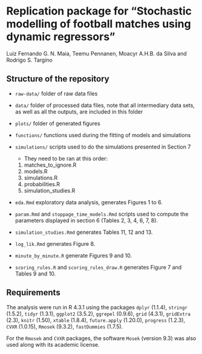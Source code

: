 # Replication package for “Stochastic modelling of football matches using dynamic regressors”

Luiz Fernando G. N. Maia, Teemu Pennanen, Moacyr A.H.B. da Silva and
Rodrigo S. Targino

## Structure of the repository

-   `raw-data/` folder of raw data files

-   `data/` folder of processed data files, note that all intermediary
    data sets, as well as all the outputs, are included in this folder

-   `plots/` folder of generated figures

-   `functions/` functions used during the fitting of models and
    simulations

-   `simulations/` scripts used to do the simulations presented in
    Section 7

    -   They need to be ran at this order:

    1.  matches\_to\_ignore.R
    2.  models.R
    3.  simulations.R
    4.  probabilities.R
    5.  simulation\_studies.R

-   `eda.Rmd` exploratory data analysis, generates Figures 1 to 6.

-   `param.Rmd` and `stoppage_time_models.Rmd` scripts used to compute
    the parameters displayed in section 6 (Tables 2, 3, 4, 6, 7, 8).

-   `simulation_studies.Rmd` generates Tables 11, 12 and 13.

-   `log_lik.Rmd` generates Figure 8.

-   `minute_by_minute.R` generate Figures 9 and 10.

-   `scoring_rules.R` and `scoring_rules_draw.R` generates Figure 7 and
    Tables 9 and 10.

## Requirements

The analysis were run in R 4.3.1 using the packages `dplyr` (1.1.4),
`stringr` (1.5.2), `tidyr` (1.3.1), `ggplot2` (3.5.2), `ggrepel`
(0.9.6), `grid` (4.3.1), `gridExtra` (2.3), `knitr` (1.50), `xtable`
(1.8.4), `future.apply` (1.20.0), `progress` (1.2.3), `CVXR` (1.0.15),
`Rmosek` (9.3.2), `fastDummies` (1.7.5).

For the `Rmosek` and `CVXR` packages, the software `Mosek` (version 9.3)
was also used along with its academic license.
